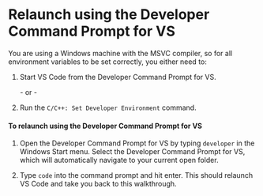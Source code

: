 <h1 data-loc-id="walkthrough.windows.title.open.dev.command.prompt">Relaunch using the <span>Developer Command Prompt for VS</span></h1>
<p data-loc-id="walkthrough.windows.background.dev.command.prompt"> You are using a Windows machine with the MSVC compiler, so for all environment variables to be set correctly, you either need to:</p>
<ol>
<li><p data-loc-id="walkthrough.windows.start.from.dev.command">Start VS Code from the <span>Developer Command Prompt for VS.</span></p></li>
<p data-loc-id="walkthrough.windows.or">- or -</p>
<li><p data-loc-id="walkthrough.windows.run.dev.command">Run the <code>C/C++: Set Developer Environment</code> command.</p></span>
</ol>
<h4 data-loc-id="walkthrough.windows.relaunch.command.prompt">To relaunch using the <span>Developer Command Prompt for VS</span></h4>
<ol>
<li><p data-loc-id="walkthrough.open.command.prompt">Open the <span>Developer Command Prompt for VS</span> by typing <code>developer</code> in the Windows Start menu. Select the <span>Developer Command Prompt for VS</span>, which will automatically navigate to your current open folder.</p>
</li>
<li><p data-loc-id="walkthrough.windows.press.f5">Type <code>code</code> into the command prompt and hit enter. This should relaunch VS Code and take you back to this walkthrough. </p>
</li>
